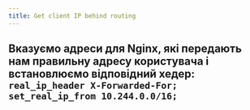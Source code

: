 ```yaml
---
title: Get client IP behind routing
---
```


**Вказуємо адреси для Nginx, які передають нам правильну адресу користувача і встановлюємо відповідний хедер:**
`real_ip_header X-Forwarded-For;
set_real_ip_from 10.244.0.0/16;`
-----